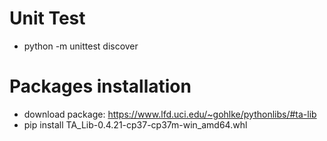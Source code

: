 # Unit Test
* python -m unittest discover

# Packages installation
* download package: https://www.lfd.uci.edu/~gohlke/pythonlibs/#ta-lib
* pip install TA_Lib-0.4.21-cp37-cp37m-win_amd64.whl
